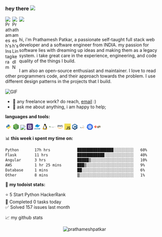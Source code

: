 ### hey there <img src="https://media.giphy.com/media/hvRJCLFzcasrR4ia7z/giphy.gif" width="25px">
<a href="https://www.instagram.com/prathamesh.p._/">
  <img align="left" alt="Prathamesh's Instagram" width="22px" src="https://raw.githubusercontent.com/hussainweb/hussainweb/main/icons/instagram.png" />
</a>
<a href="https://www.linkedin.com/in/prathpatkar/">
  <img align="left" alt="Prathamesh's LinkedIN" width="22px" src="https://raw.githubusercontent.com/peterthehan/peterthehan/master/assets/linkedin.svg" />
</a>

![](https://visitor-badge.glitch.me/badge?page_id=2000prath)

<br />

hi, i'm Prathamesh Patkar, a passionate self-taught full stack web developer and a software engineer from INDIA. my passion for software lies with dreaming up ideas and making them as a legacy system. i take great care in the experience, engineering, and code quality of the things I build.

I am also an open-source enthusiast and maintainer. I love to read other programmers code, and their approach towards the problem.
I use different design patterns in the projects that I build. 

  <img align="center" alt="GIF" src="https://user-images.githubusercontent.com/40172813/170672426-00b8f066-2da6-43d0-97fe-6434d7f7e2bc.png" width="400" height="400" />



- 💼 any freelance work? do reach, [email](mailto:2000prath@gmail.com) :)
- 💬 ask me about anything, i am happy to help;

**languages and tools:**  


<code><img height="20" src="https://raw.githubusercontent.com/github/explore/80688e429a7d4ef2fca1e82350fe8e3517d3494d/topics/python/python.png"></code>
<code><img height="20" src="https://raw.githubusercontent.com/github/explore/80688e429a7d4ef2fca1e82350fe8e3517d3494d/topics/nodejs/nodejs.png"></code>
<code><img height="20" src="https://github.com/angular/angular/raw/main/aio/src/assets/images/logos/angular/angular.png"></code>
<code><img height="20" src="https://raw.githubusercontent.com/github/explore/80688e429a7d4ef2fca1e82350fe8e3517d3494d/topics/bootstrap/bootstrap.png"></code>
<code><img height="20" src="https://raw.githubusercontent.com/github/explore/80688e429a7d4ef2fca1e82350fe8e3517d3494d/topics/docker/docker.png"></code>
<code><img height="20" src="https://raw.githubusercontent.com/github/explore/80688e429a7d4ef2fca1e82350fe8e3517d3494d/topics/linux/linux.png"></code>
<code><img height="20" src="https://raw.githubusercontent.com/github/explore/80688e429a7d4ef2fca1e82350fe8e3517d3494d/topics/mongodb/mongodb.png"></code>
<code><img height="20" src="https://raw.githubusercontent.com/github/explore/fbceb94436312b6dacde68d122a5b9c7d11f9524/topics/aws/aws.png"></code>
<code><img height="20" src="https://raw.githubusercontent.com/github/explore/80688e429a7d4ef2fca1e82350fe8e3517d3494d/topics/javascript/javascript.png"></code>
<code><img height="20" src="https://raw.githubusercontent.com/github/explore/80688e429a7d4ef2fca1e82350fe8e3517d3494d/topics/cpp/cpp.png"></code>
<code><img height="20" src="https://raw.githubusercontent.com/github/explore/80688e429a7d4ef2fca1e82350fe8e3517d3494d/topics/mysql/mysql.png"></code>
<code><img height="20" src="https://raw.githubusercontent.com/github/explore/01ea2a586e5da744792d0ccfce2f68b861f29301/topics/kubernetes/kubernetes.png"></code>
<code><img height="20" src="https://raw.githubusercontent.com/github/explore/80688e429a7d4ef2fca1e82350fe8e3517d3494d/topics/git/git.png"></code>

📊 **this week i spent my time on:**
<!--START_SECTION:waka-->

```text
Python       17h hrs            ████████████████░░░░░░░░░   60%
Flask        11 hrs             ████████████░░░░░░░░░░░░░   40%
Angular      3 hrs              █████▒░░░░░░░░░░░░░░░░░░░   10%
AWS          1 hr 25 mins       ███▒░░░░░░░░░░░░░░░░░░░░░   9%
Database     1 mins             ██░░░░░░░░░░░░░░░░░░░░░░░   6%
Other        8 mins             ▒░░░░░░░░░░░░░░░░░░░░░░░░   1%
```

<!--END_SECTION:waka-->


🚧 **my todoist stats:**
<!-- TODO-IST:START -->
⭐  5 Start Python HackerRank           
🌸  Completed 0 tasks today           
✅  Solved 157 issues last month     
<!-- TODO-IST:END -->


📈 my github stats

<p align="center"> <img src="https://github-readme-stats.vercel.app/api?username=2000prath&show_icons=true&theme=gotham" alt="prathameshpatkar" />


